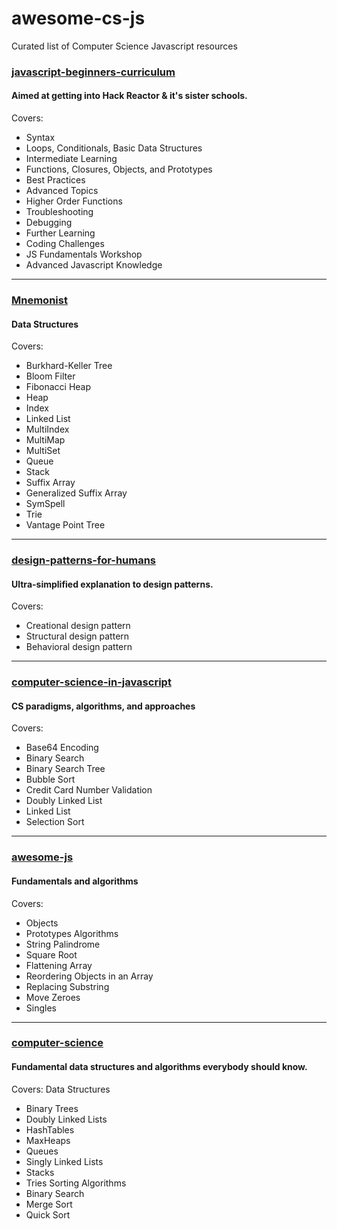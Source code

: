 # awesome-cs-js
Curated list of Computer Science Javascript resources

### [javascript-beginners-curriculum](https://github.com/rkho/javascript-beginners-curriculum)  
#### Aimed at getting into Hack Reactor & it's sister schools.   
Covers:
- Syntax
- Loops, Conditionals, Basic Data Structures
- Intermediate Learning
- Functions, Closures, Objects, and Prototypes
- Best Practices
- Advanced Topics
- Higher Order Functions
- Troubleshooting
- Debugging
- Further Learning
- Coding Challenges
- JS Fundamentals Workshop
- Advanced Javascript Knowledge 

---  

### [Mnemonist](https://github.com/Yomguithereal/mnemonist)  
#### Data Structures  
Covers:
- Burkhard-Keller Tree
- Bloom Filter
- Fibonacci Heap
- Heap
- Index
- Linked List
- MultiIndex
- MultiMap
- MultiSet
- Queue
- Stack
- Suffix Array
- Generalized Suffix Array
- SymSpell
- Trie
- Vantage Point Tree  

---  

### [design-patterns-for-humans](https://github.com/kamranahmedse/design-patterns-for-humans)  
#### Ultra-simplified explanation to design patterns.  
Covers:
- Creational design pattern
- Structural design pattern
- Behavioral design pattern  

---  

### [computer-science-in-javascript](https://github.com/nzakas/computer-science-in-javascript)   
#### CS paradigms, algorithms, and approaches   
Covers:
- Base64 Encoding 
- Binary Search
- Binary Search Tree
- Bubble Sort
- Credit Card Number Validation 
- Doubly Linked List
- Linked List
- Selection Sort  

--- 

### [awesome-js](https://github.com/ggomaeng/awesome-js)  
#### Fundamentals and algorithms  
Covers:
- Objects
- Prototypes
Algorithms
- String Palindrome
- Square Root
- Flattening Array
- Reordering Objects in an Array
- Replacing Substring
- Move Zeroes
- Singles  

---

### [computer-science](https://github.com/davidshariff/computer-science)  
#### Fundamental data structures and algorithms everybody should know.  
Covers:
Data Structures
- Binary Trees
- Doubly Linked Lists
- HashTables
- MaxHeaps
- Queues
- Singly Linked Lists
- Stacks
- Tries
Sorting Algorithms
- Binary Search
- Merge Sort
- Quick Sort

